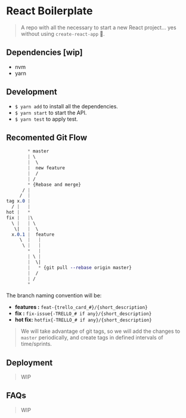 # React Boilerplate

>A repo with all the necessary to start a new React project... yes without using `create-react-app` 🤮.

## Dependencies [wip]

- nvm
- yarn

## Development

- `$ yarn add` to install all the dependencies.
- `$ yarn start` to start the API.
- `$ yarn test` to apply test.

## Recomented Git Flow

```css
        * master
        | \
        |  \
        |  new feature
        |  /
        | /
        * {Rebase and merge}
      / |
     /  |
tag x.0 |
  / |   |
hot |   *
fix |   |\
  \ |   | \
   \|   |  \
  x.0.1 |  feature
     \  |   |
      \ |   |
        *   |
        | \ |
        |  \|
        |   * {git pull --rebase origin master}
        |  /
        | /
        *
```

The branch naming convention will be:

- **features :** `feat-{trello_card_#}/{short_description}`
- **fix :** `fix-issue{-TRELLO_# if any}/{short_description}`
- **hot fix:** `hotfix{-TRELLO_# if any}/{short_description}`

> We will take advantage of git tags, so we will add the changes to `master` periodically, and create tags in defined intervals of time/sprints.

## Deployment

>WIP

## FAQs

>WIP
